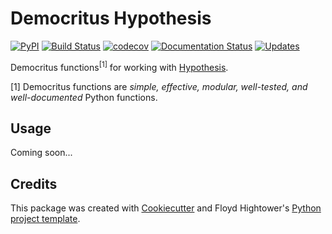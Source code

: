 # Democritus Hypothesis

[![PyPI](https://img.shields.io/pypi/v/democritus_hypothesis.svg)](https://pypi.python.org/pypi/democritus_hypothesis)
[![Build Status](https://travis-ci.org/democritus-project/democritus_hypothesis.svg?branch=main)](https://travis-ci.org/democritus-project/democritus_hypothesis)
[![codecov](https://codecov.io/gh/democritus-project/democritus_hypothesis/branch/main/graph/badge.svg)](https://codecov.io/gh/democritus-project/democritus_hypothesis)
[![Documentation Status](https://readthedocs.org/projects/democritus-hypothesis/badge/?version=latest)](http://democritus-hypothesis.readthedocs.io/en/latest/?badge=latest)
[![Updates](https://pyup.io/repos/github/democritus-project/democritus_hypothesis/shield.svg)](https://pyup.io/repos/github/democritus-project/democritus_hypothesis/)

Democritus functions<sup>[1]</sup> for working with [Hypothesis](https://hypothesis.readthedocs.io/en/latest/).

[1] Democritus functions are <i>simple, effective, modular, well-tested, and well-documented</i> Python functions.

## Usage

Coming soon...

## Credits

This package was created with [Cookiecutter](https://github.com/audreyr/cookiecutter) and Floyd Hightower's [Python project template](https://github.com/fhightower-templates/python-project-template).
